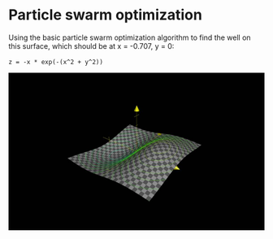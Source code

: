 # Particle swarm optimization

Using the basic particle swarm optimization algorithm to find the well on this
surface, which should be at x = -0.707, y = 0:

```
z = -x * exp(-(x^2 + y^2))
```

![surface](z.jpg)
